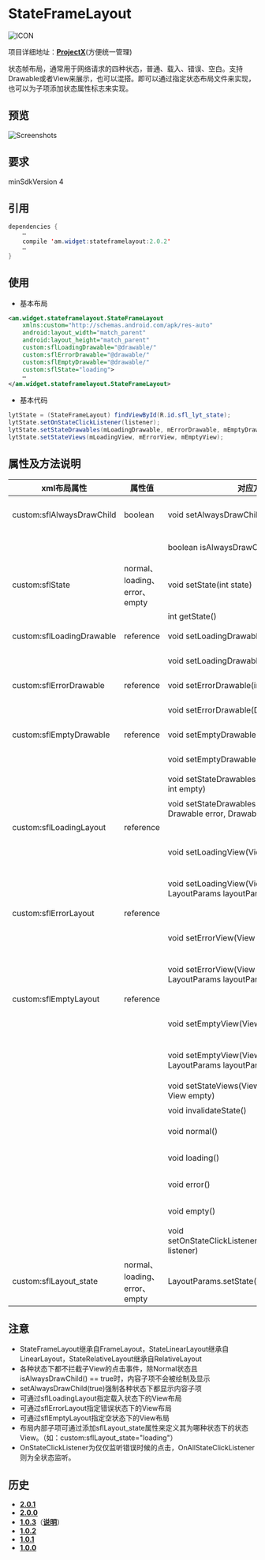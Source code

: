 # StateFrameLayout
![ICON](https://raw.githubusercontent.com/AlexMofer/ProjectX/master/stateframelayout/icon.png)

项目详细地址：[**ProjectX**](https://github.com/AlexMofer/ProjectX/tree/master/stateframelayout)(方便统一管理)

状态帧布局，通常用于网络请求的四种状态，普通、载入、错误、空白。支持Drawable或者View来展示，也可以混搭。即可以通过指定状态布局文件来实现，也可以为子项添加状态属性标志来实现。
## 预览
![Screenshots](https://raw.githubusercontent.com/AlexMofer/ProjectX/master/stateframelayout/screenshots.gif)
## 要求
minSdkVersion 4
## 引用
```java
dependencies {
    ⋯
    compile 'am.widget:stateframelayout:2.0.2'
    ⋯
}
```
## 使用
- 基本布局
```xml
<am.widget.stateframelayout.StateFrameLayout
    xmlns:custom="http://schemas.android.com/apk/res-auto"
    android:layout_width="match_parent"
    android:layout_height="match_parent"
    custom:sflLoadingDrawable="@drawable/"
    custom:sflErrorDrawable="@drawable/"
    custom:sflEmptyDrawable="@drawable/"
    custom:sflState="loading">
    ⋯
</am.widget.stateframelayout.StateFrameLayout>
```
- 基本代码
```java
lytState = (StateFrameLayout) findViewById(R.id.sfl_lyt_state);
lytState.setOnStateClickListener(listener);
lytState.setStateDrawables(mLoadingDrawable, mErrorDrawable, mEmptyDrawable);
lytState.setStateViews(mLoadingView, mErrorView, mEmptyView);
```
## 属性及方法说明
xml布局属性|属性值|对应方法|说明
---|---|---|---
custom:sflAlwaysDrawChild|boolean|void setAlwaysDrawChild(boolean draw)|设置是否始终绘制子项
|||boolean isAlwaysDrawChild()|是否始终绘制子项
custom:sflState|normal、loading、error、empty|void setState(int state)|设置状态
|||int getState()|获取状态
custom:sflLoadingDrawable|reference|void setLoadingDrawable(int loading)|设置载入 Drawable
|||void setLoadingDrawable(Drawable loading)|设置载入 Drawable
custom:sflErrorDrawable|reference|void setErrorDrawable(int error)|设置错误 Drawable
|||void setErrorDrawable(Drawable error)|设置错误 Drawable
custom:sflEmptyDrawable|reference|void setEmptyDrawable(int empty)|设置空白 Drawable
|||void setEmptyDrawable(Drawable empty)|设置空白 Drawable
|||void setStateDrawables(int loading, int error, int empty)|设置状态 Drawable
|||void setStateDrawables(Drawable loading, Drawable error, Drawable empty)|设置状态 Drawable
custom:sflLoadingLayout|reference|||设置载入状态下的View布局
|||void setLoadingView(View loadingView)|设置自定义载入View
|||void setLoadingView(View loadingView, LayoutParams layoutParams)|设置自定义载入View
custom:sflErrorLayout|reference|||设置错误状态下的View布局
|||void setErrorView(View errorView)|设置自定义错误View
|||void setErrorView(View errorView, LayoutParams layoutParams)|设置自定义错误View
custom:sflEmptyLayout|reference|||设置空状态下的View布局
|||void setEmptyView(View emptyView)|设置自定义空白View
|||void setEmptyView(View emptyView, LayoutParams layoutParams)|设置自定义空白View
|||void setStateViews(View loading, View error, View empty)|设置状态View
|||void invalidateState()|刷新状态
|||void normal()|修改状态为普通
|||void loading()|修改状态为载入
|||void error()|修改状态为错误
|||void empty()|修改状态为空白
|||void setOnStateClickListener(OnStateClickListener listener)|状态点击监听
custom:sflLayout_state|normal、loading、error、empty|LayoutParams.setState(int state)|为布局内部的子项设置状态


## 注意
- StateFrameLayout继承自FrameLayout，StateLinearLayout继承自LinearLayout，StateRelativeLayout继承自RelativeLayout
- 各种状态下都不拦截子View的点击事件，除Normal状态且isAlwaysDrawChild() == true时，内容子项不会被绘制及显示
- setAlwaysDrawChild(true)强制各种状态下都显示内容子项
- 可通过sflLoadingLayout指定载入状态下的View布局
- 可通过sflErrorLayout指定错误状态下的View布局
- 可通过sflEmptyLayout指定空状态下的View布局
- 布局内部子项可通过添加sflLayout_state属性来定义其为哪种状态下的状态View。（如：custom:sflLayout_state="loading"）
- OnStateClickListener为仅仅监听错误时候的点击，OnAllStateClickListener则为全状态监听。

## 历史
- [**2.0.1**](https://bintray.com/alexmofer/maven/StateFrameLayout/2.0.1)
- [**2.0.0**](https://bintray.com/alexmofer/maven/StateFrameLayout/2.0.0)
- [**1.0.3**](https://bintray.com/alexmofer/maven/StateFrameLayout/1.0.3)（[**说明**](https://github.com/AlexMofer/ProjectX/tree/master/stateframelayout/history/1.0.3)）
- [**1.0.2**](https://bintray.com/alexmofer/maven/StateFrameLayout/1.0.2)
- [**1.0.1**](https://bintray.com/alexmofer/maven/StateFrameLayout/1.0.1)
- [**1.0.0**](https://bintray.com/alexmofer/maven/StateFrameLayout/1.0.0)
